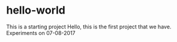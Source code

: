 # hello-world
This is a starting project
Hello, this is the first project that we have.
Experiments on 07-08-2017
